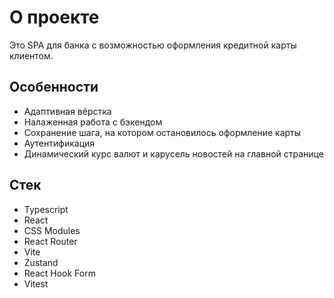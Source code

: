 # О проекте
Это SPA для банка с возможностью оформления кредитной карты клиентом. 

## Особенности
* Адаптивная вёрстка
* Налаженная работа с бэкендом
* Сохранение шага, на котором остановилось оформление карты
* Аутентификация
* Динамический курс валют и карусель новостей на главной странице

## Стек 
* Typescript
* React
* CSS Modules
* React Router
* Vite
* Zustand
* React Hook Form
* Vitest
